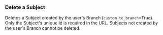 ### Delete a Subject
Deletes a Subject created by the user's Branch (`custom_to_branch`=True). Only the Subject's unique id is required in the URL. Subjects not created by the user's Branch cannot be deleted.
